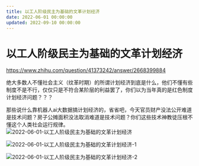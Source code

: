 ```yaml
---
title: 以工人阶级民主为基础的文革计划经济
date: 2022-06-01 00:00:00
updated: 2022-09-10 00:00:00
---
```


# 以工人阶级民主为基础的文革计划经济

https://www.zhihu.com/question/41373242/answer/2668399884

绝大多数人不懂社会主义（纹革时期）的所谓计划经济到底是什么，他们不懂有些制度不是不行，仅仅只是不符合某阶层的利益罢了，你们以为当年真的是红色制度计划经济问题？？？

那些说什么靠机器人ai大数据搞计划经济的，省省吧，今天官员财产没法公开难道是技术问题？房子公摊面积没法取消难道是技术问题？你们这些技术神教徒压根不懂这个人类社会运行规律。
![2022-06-01-以工人阶级民主为基础的文革计划经济](assets/2022-06-01-以工人阶级民主为基础的文革计划经济.jpeg)

![2022-06-01-以工人阶级民主为基础的文革计划经济-1](assets/2022-06-01-以工人阶级民主为基础的文革计划经济-1.jpeg)

![2022-06-01-以工人阶级民主为基础的文革计划经济-2](assets/2022-06-01-以工人阶级民主为基础的文革计划经济-2.jpeg)


